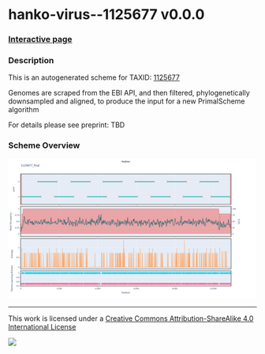 # hanko-virus--1125677 v0.0.0

### [Interactive page](https://chrisgkent.github.io/schemes/hanko-virus--1125677-1000-v0.0.0)

### Description

This is an autogenerated scheme for TAXID: [1125677](https://www.ncbi.nlm.nih.gov/Taxonomy/Browser/wwwtax.cgi?mode=Info&id=1125677&lvl=3&lin=f&keep=1&srchmode=1&unlock)

Genomes are scraped from the EBI API, and then filtered, phylogenetically downsampled and aligned, to produce the input for a new PrimalScheme algorithm

For details please see preprint: TBD

### Scheme Overview

![Alt text](work/1125677_final.png '1125677_final.png')

------------------------------------------------------------------------

This work is licensed under a [Creative Commons Attribution-ShareAlike 4.0 International License](http://creativecommons.org/licenses/by-sa/4.0/) 

![](https://i.creativecommons.org/l/by-sa/4.0/88x31.png)